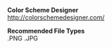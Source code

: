   

**Color Scheme Designer**  
http://colorschemedesigner.com/


**Recommended File Types**  
.PNG
.JPG

